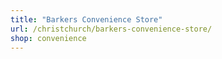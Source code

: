 ```yaml
---
title: "Barkers Convenience Store"
url: /christchurch/barkers-convenience-store/
shop: convenience
---
```

